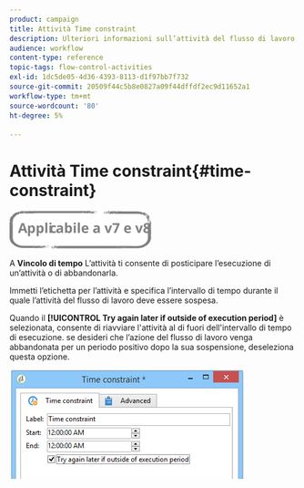```yaml
---
product: campaign
title: Attività Time constraint
description: Ulteriori informazioni sull’attività del flusso di lavoro dei vincoli di tempo
audience: workflow
content-type: reference
topic-tags: flow-control-activities
exl-id: 1dc5de05-4d36-4393-8113-d1f97bb7f732
source-git-commit: 20509f44c5b8e0827a09f44dffdf2ec9d11652a1
workflow-type: tm+mt
source-wordcount: '80'
ht-degree: 5%

---
```


# Attività Time constraint{#time-constraint}

![](../../assets/common.svg)

A **Vincolo di tempo** L’attività ti consente di posticipare l’esecuzione di un’attività o di abbandonarla.

Immetti l’etichetta per l’attività e specifica l’intervallo di tempo durante il quale l’attività del flusso di lavoro deve essere sospesa.

Quando il **[!UICONTROL Try again later if outside of execution period]** è selezionata, consente di riavviare l&#39;attività al di fuori dell&#39;intervallo di tempo di esecuzione. se desideri che l’azione del flusso di lavoro venga abbandonata per un periodo positivo dopo la sua sospensione, deseleziona questa opzione.

![](assets/s_user_scheduled_wait.png)
